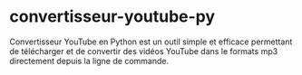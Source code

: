 # convertisseur-youtube-py
Convertisseur YouTube en Python est un outil simple et efficace permettant de télécharger et de convertir des vidéos YouTube dans le formats mp3 directement depuis la ligne de commande.
